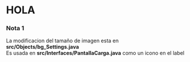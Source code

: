 # HOLA

### Nota 1

La modificacion del tamaño de imagen esta en **src/Objects/bg_Settings.java**   
Es usada en **src/Interfaces/PantallaCarga.java** como un icono en el label   
